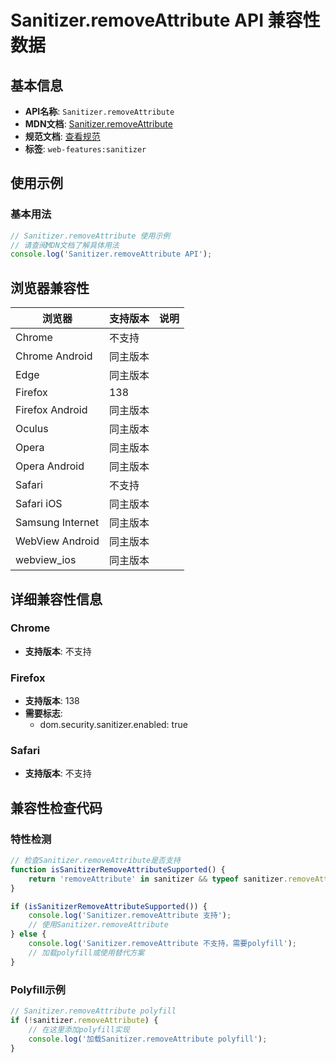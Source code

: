 # Sanitizer.removeAttribute API 兼容性数据

## 基本信息

- **API名称**: `Sanitizer.removeAttribute`
- **MDN文档**: [Sanitizer.removeAttribute](https://developer.mozilla.org/docs/Web/API/Sanitizer/removeAttribute)
- **规范文档**: [查看规范](https://wicg.github.io/sanitizer-api/#dom-sanitizer-removeattribute)
- **标签**: `web-features:sanitizer`

## 使用示例

### 基本用法

```javascript
// Sanitizer.removeAttribute 使用示例
// 请查阅MDN文档了解具体用法
console.log('Sanitizer.removeAttribute API');
```

## 浏览器兼容性

| 浏览器 | 支持版本 | 说明 |
|--------|----------|------|
| Chrome | 不支持 |  |
| Chrome Android | 同主版本 |  |
| Edge | 同主版本 |  |
| Firefox | 138 |  |
| Firefox Android | 同主版本 |  |
| Oculus | 同主版本 |  |
| Opera | 同主版本 |  |
| Opera Android | 同主版本 |  |
| Safari | 不支持 |  |
| Safari iOS | 同主版本 |  |
| Samsung Internet | 同主版本 |  |
| WebView Android | 同主版本 |  |
| webview_ios | 同主版本 |  |

## 详细兼容性信息

### Chrome

- **支持版本**: 不支持

### Firefox

- **支持版本**: 138
- **需要标志**: 
  - dom.security.sanitizer.enabled: true

### Safari

- **支持版本**: 不支持

## 兼容性检查代码

### 特性检测

```javascript
// 检查Sanitizer.removeAttribute是否支持
function isSanitizerRemoveAttributeSupported() {
    return 'removeAttribute' in sanitizer && typeof sanitizer.removeAttribute === 'function';
}

if (isSanitizerRemoveAttributeSupported()) {
    console.log('Sanitizer.removeAttribute 支持');
    // 使用Sanitizer.removeAttribute
} else {
    console.log('Sanitizer.removeAttribute 不支持，需要polyfill');
    // 加载polyfill或使用替代方案
}
```

### Polyfill示例

```javascript
// Sanitizer.removeAttribute polyfill
if (!sanitizer.removeAttribute) {
    // 在这里添加polyfill实现
    console.log('加载Sanitizer.removeAttribute polyfill');
}
```

